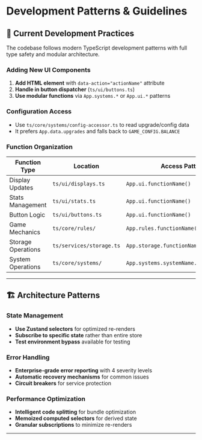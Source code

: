 # Development Patterns & Guidelines

## 🎯 Current Development Practices

The codebase follows modern TypeScript development patterns with full type safety and modular architecture.

### Adding New UI Components

1. **Add HTML element** with `data-action="actionName"` attribute
2. **Handle in button dispatcher** (`ts/ui/buttons.ts`)
3. **Use modular functions** via `App.systems.*` or `App.ui.*` patterns

### Configuration Access

- Use `ts/core/systems/config-accessor.ts` to read upgrade/config data
- It prefers `App.data.upgrades` and falls back to `GAME_CONFIG.BALANCE`

### Function Organization

| Function Type      | Location                 | Access Pattern                          |
| ------------------ | ------------------------ | --------------------------------------- |
| Display Updates    | `ts/ui/displays.ts`      | `App.ui.functionName()`                 |
| Stats Management   | `ts/ui/stats.ts`         | `App.ui.functionName()`                 |
| Button Logic       | `ts/ui/buttons.ts`       | `App.ui.functionName()`                 |
| Game Mechanics     | `ts/core/rules/`         | `App.rules.functionName()`              |
| Storage Operations | `ts/services/storage.ts` | `App.storage.functionName()`            |
| System Operations  | `ts/core/systems/`       | `App.systems.systemName.functionName()` |

---

## 🏗️ Architecture Patterns

### State Management

- **Use Zustand selectors** for optimized re-renders
- **Subscribe to specific state** rather than entire store
- **Test environment bypass** available for testing

### Error Handling

- **Enterprise-grade error reporting** with 4 severity levels
- **Automatic recovery mechanisms** for common issues
- **Circuit breakers** for service protection

### Performance Optimization

- **Intelligent code splitting** for bundle optimization
- **Memoized computed selectors** for derived state
- **Granular subscriptions** to minimize re-renders

---
